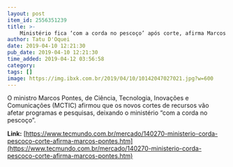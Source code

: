 ```yaml
---
layout: post
item_id: 2556351239
title: >-
    Ministério fica ‘com a corda no pescoço’ após corte, afirma Marcos Pontes
author: Tatu D'Oquei
date: 2019-04-10 12:21:30
pub_date: 2019-04-10 12:21:30
time_added: 2019-04-12 03:56:58
category: 
tags: []
image: https://img.ibxk.com.br/2019/04/10/10142047027021.jpg?w=600
---
```


O ministro Marcos Pontes, de Ciência, Tecnologia, Inovações e Comunicações (MCTIC) afirmou que os novos cortes de recursos vão afetar programas e pesquisas, deixando o ministério “com a corda no pescoço”.

**Link:** [https://www.tecmundo.com.br/mercado/140270-ministerio-corda-pescoco-corte-afirma-marcos-pontes.htm](https://www.tecmundo.com.br/mercado/140270-ministerio-corda-pescoco-corte-afirma-marcos-pontes.htm)

